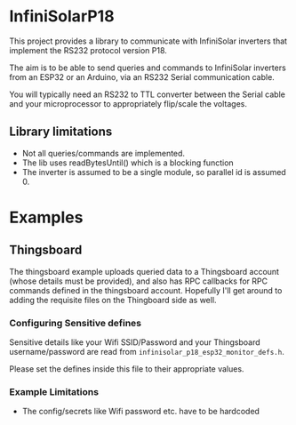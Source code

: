 # InfiniSolarP18

This project provides a library to communicate with InfiniSolar inverters that implement the RS232 protocol version P18.

The aim is to be able to send queries and commands to InfiniSolar inverters from an ESP32 or an Arduino, via an RS232 Serial communication cable.

You will typically need an RS232 to TTL converter between the Serial cable and your microprocessor to appropriately flip/scale the voltages.

## Library limitations

* Not all queries/commands are implemented.
* The lib uses readBytesUntil() which is a blocking function
* The inverter is assumed to be a single module, so parallel id is assumed 0.

# Examples

## Thingsboard

The thingsboard example uploads queried data to a Thingsboard account (whose details must be provided), and also has RPC callbacks for RPC commands defined in the thingsboard account. Hopefully I'll get around to adding the requisite files on the Thingboard side as well.

### Configuring Sensitive defines

Sensitive details like your Wifi SSID/Password and your Thingsboard username/password are read from `infinisolar_p18_esp32_monitor_defs.h`.

Please set the defines inside this file to their appropriate values.

### Example Limitations

* The config/secrets like Wifi password etc. have to be hardcoded
